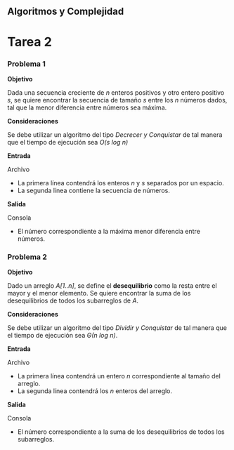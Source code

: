 ## Algoritmos y Complejidad

# Tarea 2

### Problema 1

__Objetivo__

Dada una secuencia creciente de _n_ enteros positivos y otro entero positivo _s_, se quiere encontrar la secuencia de tamaño _s_ entre los _n_ números dados, tal que la menor diferencia entre números sea máxima.

__Consideraciones__

Se debe utilizar un algoritmo del tipo _Decrecer y Conquistar_ de tal manera que el tiempo de ejecución sea _O(s log n)_

__Entrada__

Archivo
* La primera línea contendrá los enteros _n_ y _s_ separados por un espacio.
* La segunda línea contiene la secuencia de números.

__Salida__

Consola
* El número correspondiente a la máxima menor diferencia entre números.

### Problema 2

__Objetivo__

Dado un arreglo _A[1..n]_, se define el __desequilibrio__ como la resta entre el mayor y el menor elemento. Se quiere encontrar la suma de los desequilibrios de todos los subarreglos de _A_.

__Consideraciones__

Se debe utilizar un algoritmo del tipo _Dividir y Conquistar_ de tal manera que el tiempo de ejecución sea _Θ(n log n)_.

__Entrada__

Archivo
* La primera línea contendrá un entero _n_ correspondiente al tamaño del arreglo.
* La segunda línea contendrá los _n_ enteros del arreglo.

__Salida__

Consola
* El número correspondiente a la suma de los desequilibrios de todos los subarreglos.
